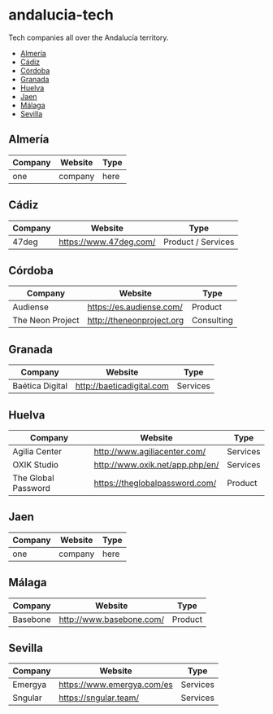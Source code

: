 # andalucia-tech
Tech companies all over the Andalucía territory.

- [Almería](#almeria)
- [Cádiz](#cadiz)
- [Córdoba](#cordoba)
- [Granada](#granada)
- [Huelva](#huelva)
- [Jaen](#jaen)
- [Málaga](#malaga)
- [Sevilla](#sevilla)

<a id="almeria"></a>
## Almería

Company | Website | Type
-- | -- | --
one | company | here

<a id="cadiz"></a>
## Cádiz

Company | Website | Type
-- | -- | --
47deg | https://www.47deg.com/ | Product / Services

<a id="cordoba"></a>
## Córdoba

Company | Website | Type
-- | -- | --
Audiense | https://es.audiense.com/ | Product
The Neon Project | http://theneonproject.org | Consulting

<a id="granada"></a>
## Granada

Company | Website | Type
-- | -- | --
Baética Digital | http://baeticadigital.com | Services

<a id="huelva"></a>
## Huelva

Company | Website | Type
-- | -- | --
Agilia Center | http://www.agiliacenter.com/ | Services
OXIK Studio | http://www.oxik.net/app.php/en/ | Services
The Global Password | https://theglobalpassword.com/ | Product

<a id="jaen"></a>
## Jaen

Company | Website | Type
-- | -- | --
one | company | here

<a id="malaga"></a>
## Málaga

Company | Website | Type
-- | -- | --
Basebone | http://www.basebone.com/ | Product

<a id="sevilla"></a>
## Sevilla

Company | Website | Type
-- | -- | --
Emergya | https://www.emergya.com/es | Services
Sngular | https://sngular.team/ | Services
